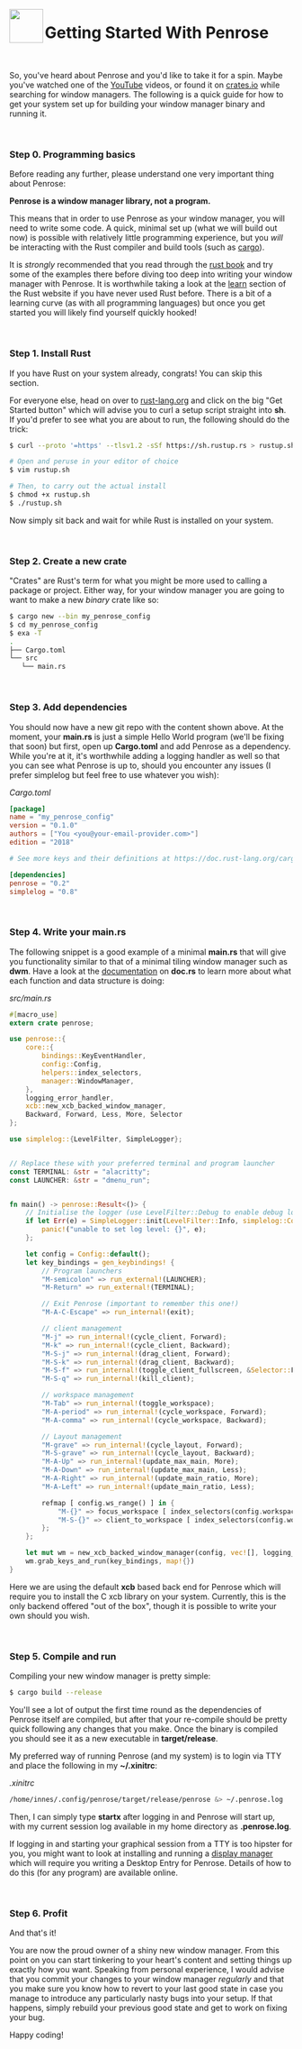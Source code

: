 <image width="60px" src="https://raw.githubusercontent.com/sminez/penrose/develop/icon.svg" align="left"></image>
# Getting Started With Penrose
<br>

So, you've heard about Penrose and you'd like to take it for a spin. Maybe
you've watched one of the [YouTube][0] videos, or found it on [crates.io][1]
while searching for window managers. The following is a quick guide for how to
get your system set up for building your window manager binary and running it.

<br>

### Step 0. Programming basics

Before reading any further, please understand one very important thing about
Penrose:

<b>Penrose is a window manager library, not a program.</b>

This means that in order to use Penrose as your window manager, you will need to
write some code. A quick, minimal set up (what we will build out now) is
possible with relatively little programming experience, but you _will_ be
interacting with the Rust compiler and build tools (such as [cargo][2]).

It is _strongly_ recommended that you read through the [rust book][3] and try
some of the examples there before diving too deep into writing your window
manager with Penrose. It is worthwhile taking a look at the [learn][4] section
of the Rust website if you have never used Rust before. There is a bit of a
learning curve (as with all programming languages) but once you get started you
will likely find yourself quickly hooked!

<br>

### Step 1. Install Rust

If you have Rust on your system already, congrats! You can skip this section.

For everyone else, head on over to [rust-lang.org](https://www.rust-lang.org/)
and click on the big "Get Started button" which will advise you to curl a
setup script straight into **sh**. If you'd prefer to see what you are about to
run, the following should do the trick:

```bash
$ curl --proto '=https' --tlsv1.2 -sSf https://sh.rustup.rs > rustup.sh

# Open and peruse in your editor of choice
$ vim rustup.sh

# Then, to carry out the actual install
$ chmod +x rustup.sh
$ ./rustup.sh
```

Now simply sit back and wait for while Rust is installed on your system.

<br>

### Step 2. Create a new crate

"Crates" are Rust's term for what you might be more used to calling a package or
project. Either way, for your window manager you are going to want to make a new
_binary_ crate like so:

```bash
$ cargo new --bin my_penrose_config
$ cd my_penrose_config
$ exa -T
.
├── Cargo.toml
└── src
   └── main.rs
```

<br>

### Step 3. Add dependencies

You should now have a new git repo with the content shown above. At the moment,
your **main.rs** is just a simple Hello World program (we'll be fixing that
soon) but first, open up **Cargo.toml** and add Penrose as a dependency. While
you're at it, it's worthwhile adding a logging handler as well so that you can
see what Penrose is up to, should you encounter any issues (I prefer simplelog
but feel free to use whatever you wish):

_Cargo.toml_
```toml
[package]
name = "my_penrose_config"
version = "0.1.0"
authors = ["You <you@your-email-provider.com>"]
edition = "2018"

# See more keys and their definitions at https://doc.rust-lang.org/cargo/reference/manifest.html

[dependencies]
penrose = "0.2"
simplelog = "0.8"
```

<br>

### Step 4. Write your main.rs

The following snippet is a good example of a minimal **main.rs** that will give
you functionality similar to that of a minimal tiling window manager such as
**dwm**. Have a look at the [documentation][5] on **doc.rs** to learn more about
what each function and data structure is doing:

_src/main.rs_
```rust
#[macro_use]
extern crate penrose;

use penrose::{
    core::{
        bindings::KeyEventHandler,
        config::Config,
        helpers::index_selectors,
        manager::WindowManager,
    },
    logging_error_handler,
    xcb::new_xcb_backed_window_manager,
    Backward, Forward, Less, More, Selector
};

use simplelog::{LevelFilter, SimpleLogger};


// Replace these with your preferred terminal and program launcher
const TERMINAL: &str = "alacritty";
const LAUNCHER: &str = "dmenu_run";


fn main() -> penrose::Result<()> {
    // Initialise the logger (use LevelFilter::Debug to enable debug logging)
    if let Err(e) = SimpleLogger::init(LevelFilter::Info, simplelog::Config::default()) {
        panic!("unable to set log level: {}", e);
    };

    let config = Config::default();
    let key_bindings = gen_keybindings! {
        // Program launchers
        "M-semicolon" => run_external!(LAUNCHER);
        "M-Return" => run_external!(TERMINAL);

        // Exit Penrose (important to remember this one!)
        "M-A-C-Escape" => run_internal!(exit);

        // client management
        "M-j" => run_internal!(cycle_client, Forward);
        "M-k" => run_internal!(cycle_client, Backward);
        "M-S-j" => run_internal!(drag_client, Forward);
        "M-S-k" => run_internal!(drag_client, Backward);
        "M-S-f" => run_internal!(toggle_client_fullscreen, &Selector::Focused);
        "M-S-q" => run_internal!(kill_client);

        // workspace management
        "M-Tab" => run_internal!(toggle_workspace);
        "M-A-period" => run_internal!(cycle_workspace, Forward);
        "M-A-comma" => run_internal!(cycle_workspace, Backward);

        // Layout management
        "M-grave" => run_internal!(cycle_layout, Forward);
        "M-S-grave" => run_internal!(cycle_layout, Backward);
        "M-A-Up" => run_internal!(update_max_main, More);
        "M-A-Down" => run_internal!(update_max_main, Less);
        "M-A-Right" => run_internal!(update_main_ratio, More);
        "M-A-Left" => run_internal!(update_main_ratio, Less);

        refmap [ config.ws_range() ] in {
            "M-{}" => focus_workspace [ index_selectors(config.workspaces().len()) ];
            "M-S-{}" => client_to_workspace [ index_selectors(config.workspaces().len()) ];
        };
    };

    let mut wm = new_xcb_backed_window_manager(config, vec![], logging_error_handler())?;
    wm.grab_keys_and_run(key_bindings, map!{})
}
```

Here we are using the default **xcb** based back end for Penrose which will
require you to install the C xcb library on your system. Currently, this is the
only backend offered "out of the box", though it is possible to write your own
should you wish.

<br>

### Step 5. Compile and run

Compiling your new window manager is pretty simple:

```bash
$ cargo build --release
```

You'll see a lot of output the first time round as the dependencies of Penrose
itself are compiled, but after that your re-compile should be pretty quick
following any changes that you make. Once the binary is compiled you should see
it as a new executable in **target/release**.

My preferred way of running Penrose (and my system) is to login via TTY and
place the following in my **~/.xinitrc**:

_.xinitrc_
```bash
/home/innes/.config/penrose/target/release/penrose &> ~/.penrose.log
```

Then, I can simply type **startx** after logging in and Penrose will start up,
with my current session log available in my home directory as **.penrose.log**.

If logging in and starting your graphical session from a TTY is too hipster for
you, you might want to look at installing and running a [display manager][6]
which will require you writing a Desktop Entry for Penrose. Details of how to do
this (for any program) are available online.

<br>

### Step 6. Profit

And that's it!

You are now the proud owner of a shiny new window manager. From this point on
you can start tinkering to your heart's content and setting things up exactly
how you want. Speaking from personal experience, I would advise that you commit
your changes to your window manager _regularly_ and that you make sure you know
how to revert to your last good state in case you manage to introduce any
particularly nasty bugs into your setup. If that happens, simply rebuild your
previous good state and get to work on fixing your bug.

Happy coding!


  [0]: https://www.youtube.com/channel/UC04N-5DxEWH4ioK0bvZmF_Q
  [1]: https://crates.io/crates/penrose
  [2]: https://doc.rust-lang.org/book/ch01-03-hello-cargo.html
  [3]: https://doc.rust-lang.org/book/title-page.html
  [4]: https://www.rust-lang.org/learn
  [5]: https://docs.rs/penrose
  [6]: https://wiki.archlinux.org/index.php/Display_manager

